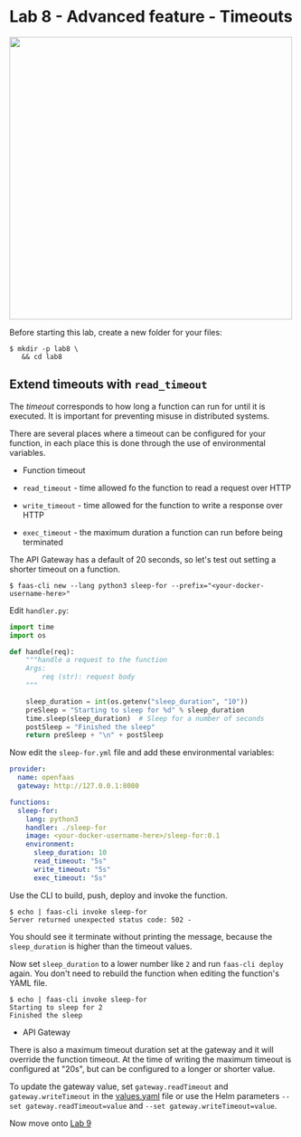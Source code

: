 # Lab 8 - Advanced feature - Timeouts

<img src="https://github.com/openfaas/media/raw/master/OpenFaaS_Magnet_3_1_png.png" width="500px"></img>

Before starting this lab, create a new folder for your files:

```
$ mkdir -p lab8 \
   && cd lab8
```

## Extend timeouts with `read_timeout`

The *timeout* corresponds to how long a function can run for until it is executed. It is important for preventing misuse in distributed systems.

There are several places where a timeout can be configured for your function, in each place this is done through the use of environmental variables.

* Function timeout

* `read_timeout` - time allowed fo the function to read a request over HTTP
* `write_timeout` - time allowed for the function to write a response over HTTP
* `exec_timeout` - the maximum duration a function can run before being terminated

The API Gateway has a default of 20 seconds, so let's test out setting a shorter timeout on a function.

```
$ faas-cli new --lang python3 sleep-for --prefix="<your-docker-username-here>"
```

Edit `handler.py`:

```python
import time
import os

def handle(req):
    """handle a request to the function
    Args:
        req (str): request body
    """

    sleep_duration = int(os.getenv("sleep_duration", "10"))
    preSleep = "Starting to sleep for %d" % sleep_duration
    time.sleep(sleep_duration)  # Sleep for a number of seconds
    postSleep = "Finished the sleep"
    return preSleep + "\n" + postSleep
```

Now edit the `sleep-for.yml` file and add these environmental variables:

```yaml
provider:
  name: openfaas
  gateway: http://127.0.0.1:8080

functions:
  sleep-for:
    lang: python3
    handler: ./sleep-for
    image: <your-docker-username-here>/sleep-for:0.1
    environment:
      sleep_duration: 10
      read_timeout: "5s"
      write_timeout: "5s"
      exec_timeout: "5s"
```

Use the CLI to build, push, deploy and invoke the function.

```
$ echo | faas-cli invoke sleep-for
Server returned unexpected status code: 502 -
```

You should see it terminate without printing the message, because the `sleep_duration` is higher than the timeout values.

Now set `sleep_duration` to a lower number like `2` and run `faas-cli deploy` again. You don't need to rebuild the function when editing the function's YAML file.

```
$ echo | faas-cli invoke sleep-for
Starting to sleep for 2
Finished the sleep
```

* API Gateway

There is also a maximum timeout duration set at the gateway and it will override the function timeout. At the time of writing the maximum timeout is configured at "20s", but can be configured to a longer or shorter value.

To update the gateway value, set `gateway.readTimeout` and `gateway.writeTimeout` in the [values.yaml](https://github.com/openfaas/faas-netes/blob/master/chart/openfaas/values.yaml) file or use the Helm parameters `--set gateway.readTimeout=value` and `--set gateway.writeTimeout=value`.

Now move onto [Lab 9](lab9.md)

